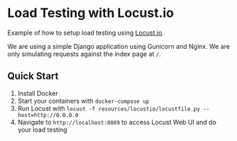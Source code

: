 # Load Testing with Locust.io

Example of how to setup load testing using [Locust.io](https://locust.io).

We are using a simple Django application using Gunicorn and Nginx. We 
are only simulating requests against the index page at `/`.

## Quick Start

1. Install Docker
2. Start your containers with `docker-compose up` 
3. Run Locust with `locust -f resources/locustio/locustfile.py --host=http://0.0.0.0`
4. Navigate to `http://localhost:8089` to access Locust Web UI and do your load testing
